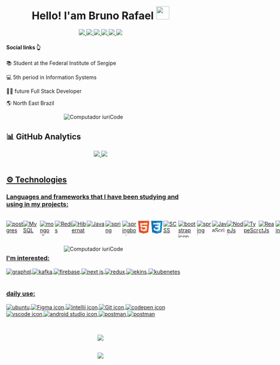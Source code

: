 <div align="center">
   <h1>
     Hello! I'am Bruno Rafael    
     <img src="https://media.giphy.com/media/hvRJCLFzcasrR4ia7z/giphy.gif" width="35px" height="35px">
   </h1>
</div>
 
<div align="center">
  <a href="https://twitter.com/DevBrunoRafael"> 
    <img src="https://img.shields.io/badge/Twitter-%231DA1F2.svg?style=for-the-badge&logo=Twitter&logoColor=white"/>
  </a>
  <a href="mailto:devbrunorafaell@gmail.com">
    <img src="https://img.shields.io/badge/Gmail-D14836?style=for-the-badge&logo=gmail&logoColor=white"/>
  </a>
  <a href="http://wa.me/5579998425258">
    <img src="https://img.shields.io/badge/WhatsApp-25D366?style=for-the-badge&logo=whatsapp&logoColor=white"/>
  </a>
  <a href="https://www.instagram.com/brunorafael_ns/">
    <img src="https://img.shields.io/badge/Instagram-E4405F?style=for-the-badge&logo=instagram&logoColor=white"/>
  </a>
  <a href="https://twitter.com/DevBrunoRafael">
    <img src="https://img.shields.io/badge/Telegram-2CA5E0?style=for-the-badge&logo=telegram&logoColor=white"/>
  </a>
  <a href="https://www.linkedin.com/in/bruno-rafael-955b9a234/">
    <img src="https://img.shields.io/badge/LinkedIn-0077B5?style=for-the-badge&logo=linkedin&logoColor=white"/>
  </a>
</div>


#### Social links :point_up_2:

 <div>
   <p>📚 Student at the Federal Institute of Sergipe</p>
   <p>💻 5th period in Information Systems</p> 
   <p>👨‍💻 future Full Stack Developer</p>
   <p>🌎 North East Brazil </p>
 </div>
<img src="" min-width="350px" max-width="350px" width="350px" align="right" alt="Computador iuriCode">

<br>

## :bar_chart: GitHub Analytics

<div align="center">
  <a href="https://github.com/BrunoRafael-01">
  <img height="180em" src="https://github-readme-stats.vercel.app/api?username=DevBrunoRafael&show_icons=true&theme=github_dark&include_all_commits=true&count_private=true">
  <img height="180em" src="https://github-readme-stats.vercel.app/api/top-langs/?username=DevBrunoRafael&layout=compact&langs_count=7&theme=github_dark">
</div><br>

  
##  :gear: Technologies
  
### Languages and frameworks that I have been studying and using in my projects:
<br>
<div style="display: flex">
  <img align="center" alt="postgres" height="40" width="45" src="https://cdn.jsdelivr.net/gh/devicons/devicon/icons/postgresql/postgresql-original.svg" />
  <img align="center" alt="MySQL" height="40" width="45" src="https://cdn.jsdelivr.net/gh/devicons/devicon/icons/mysql/mysql-original.svg">
  <img align="center" alt="mongo db" height="40" width="40" src="https://cdn.jsdelivr.net/gh/devicons/devicon/icons/mongodb/mongodb-original.svg">
  <img align="center" alt="Redis" height="40" width="45" src="https://cdn.jsdelivr.net/gh/devicons/devicon/icons/redis/redis-original.svg" />
  <img align="center" alt="Hibernate" height="35" width="40" src="https://www.vectorlogo.zone/logos/hibernate/hibernate-icon.svg" />
  <img align="center" alt="Java" height="40" width="50" src="https://cdn.jsdelivr.net/gh/devicons/devicon/icons/java/java-original.svg">
  <img align="center" alt="spring icon" height="35" width="45" src="https://cdn.jsdelivr.net/gh/devicons/devicon/icons/spring/spring-original.svg">
  <img align="center" alt="springboot icon" height="40" width="40" src="https://user-images.githubusercontent.com/25181517/183891303-41f257f8-6b3d-487c-aa56-c497b880d0fb.png">
  <img align="center" alt="HTML" height="35" width="40" src="https://raw.githubusercontent.com/devicons/devicon/master/icons/html5/html5-original.svg">
  <img align="center" alt="CSS" height="35" width="40" src="https://raw.githubusercontent.com/devicons/devicon/master/icons/css3/css3-original.svg">
  <img align="center" alt="SCSS" height="45" width="40" src="https://cdn.jsdelivr.net/gh/devicons/devicon/icons/sass/sass-original.svg">
  <img align="center" alt="bootstrap icon" height="45" width="50" src="https://cdn.jsdelivr.net/gh/devicons/devicon/icons/bootstrap/bootstrap-plain.svg">
  <img align="center" alt="spring icon" height="40" width="40" src="https://user-images.githubusercontent.com/25181517/186711335-a3729606-5a78-4496-9a36-06efcc74f800.png"> 
  <img align="center" alt="JavaScript" height="30" width="40" src="https://cdn.jsdelivr.net/gh/devicons/devicon/icons/javascript/javascript-original.svg">
  <img align="center" alt="NodeJs icon" height="40" width="45" src="https://cdn.jsdelivr.net/gh/devicons/devicon/icons/nodejs/nodejs-original.svg">
  <img align="center" alt="TypeScript icon" height="35" width="40" src="https://cdn.jsdelivr.net/gh/devicons/devicon/icons/typescript/typescript-original.svg">
  <img align="center" alt="ReactJs icon" height="35" width="45" src="https://cdn.jsdelivr.net/gh/devicons/devicon/icons/react/react-original.svg">
  <img align="center" alt="taiwind" height="40" width="45" src="https://cdn.jsdelivr.net/gh/devicons/devicon/icons/tailwindcss/tailwindcss-plain.svg">
  <img align="center" alt="express" height="50" width="45" src="https://cdn.jsdelivr.net/gh/devicons/devicon/icons/express/express-original.svg">
  <img align="center" alt="docker" height="45" width="45" src="https://cdn.jsdelivr.net/gh/devicons/devicon/icons/docker/docker-original.svg">
  <img align="center" alt="nest js" height="35" width="40" src="https://cdn.jsdelivr.net/gh/devicons/devicon/icons/nestjs/nestjs-plain.svg">
 <img align="center" alt="heroku icon" height="35" width="45" src="https://cdn.jsdelivr.net/gh/devicons/devicon/icons/heroku/heroku-plain.svg">
 <img align="center" alt="spring icon" height="35" width="45" src="https://raw.githubusercontent.com/get-icon/geticon/fc0f660daee147afb4a56c64e12bde6486b73e39/icons/jest.svg">
</div></br>

<img src="https://raw.githubusercontent.com/MicaelliMedeiros/micaellimedeiros/master/image/computer-illustration.png" min-width="350px" max-width="350px" width="350px" align="right" alt="Computador iuriCode">

### I'm interested:
<div style="display: block">
  <img align="center" alt="graphql" height="35" width="40" src="https://cdn.jsdelivr.net/gh/devicons/devicon/icons/graphql/graphql-plain.svg">
  <img align="center" alt="kafka" height="35" width="40" src="https://cdn.jsdelivr.net/gh/devicons/devicon/icons/apachekafka/apachekafka-original.svg">
  <img align="center" alt="firebase" height="35" width="40" src="https://cdn.jsdelivr.net/gh/devicons/devicon/icons/firebase/firebase-plain.svg">
  <img align="center" alt="next js" height="35" width="40" src="https://cdn.jsdelivr.net/gh/devicons/devicon/icons/nextjs/nextjs-original.svg">
  <img align="center" alt="redux" height="35" width="40" src="https://cdn.jsdelivr.net/gh/devicons/devicon/icons/redux/redux-original.svg">
  <img align="center" alt="jekins" height="35" width="40" src="https://cdn.jsdelivr.net/gh/devicons/devicon/icons/jenkins/jenkins-original.svg" />    
  <img align="center" alt="kubenetes" height="35" width="40" src="https://cdn.jsdelivr.net/gh/devicons/devicon/icons/kubernetes/kubernetes-plain.svg" />  
</div></br>

### daily use:
<div style="display: inline_block">
  <img align="center" alt="ubuntu" height="35" width="40" src="https://cdn.jsdelivr.net/gh/devicons/devicon/icons/ubuntu/ubuntu-plain.svg" />
  <img align="center" alt="Figma icon" height="35" width="40" src="https://cdn.jsdelivr.net/gh/devicons/devicon/icons/figma/figma-original.svg">
  <img align="center" alt="intellij icon" height="35" width="40" src="https://cdn.jsdelivr.net/gh/devicons/devicon/icons/intellij/intellij-original.svg">
  <img align="center" alt="Git icon" height="35" width="40" src="https://cdn.jsdelivr.net/gh/devicons/devicon/icons/git/git-original.svg">
  <img align="center" alt="codepen icon" height="35" width="40" src="https://cdn.jsdelivr.net/gh/devicons/devicon/icons/codepen/codepen-plain.svg">
  <img align="center" alt="vscode icon" height="35" width="40" src="https://cdn.jsdelivr.net/gh/devicons/devicon/icons/vscode/vscode-original.svg">
  <img align="center" alt="android studio icon" height="35" width="40" src="https://cdn.jsdelivr.net/gh/devicons/devicon/icons/androidstudio/androidstudio-original.svg">
  <img align="center" alt="postman" height="35" width="40" src="https://www.svgrepo.com/show/354202/postman-icon.svg">
 <img align="center" alt="postman" height="35" width="40" src="https://raw.githubusercontent.com/get-icon/geticon/fc0f660daee147afb4a56c64e12bde6486b73e39/icons/insomnia.svg">
</div></br>

##

<div align="center">
    <img src="http://github-readme-streak-stats.herokuapp.com?user=DevBrunoRafael&theme=gotham&hide_border=true" width="450"/>
</div>

## 
<div align="center">
    <img height="290em" src="https://github-readme-activity-graph.cyclic.app/graph?username=DevBrunoRafael&theme=gotham&hide_border=true&radius=500">
</div>


